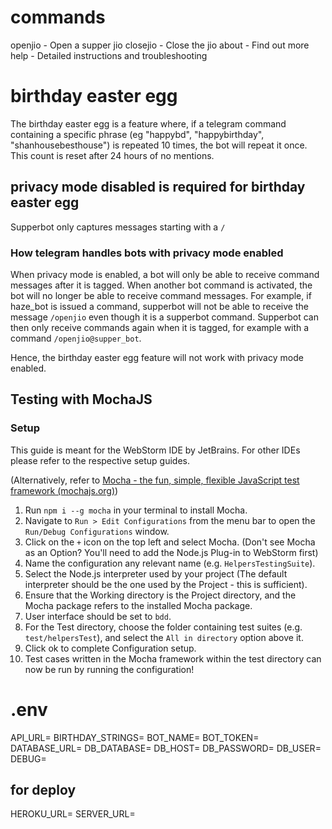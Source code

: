 # commands
openjio - Open a supper jio
closejio - Close the jio
about - Find out more
help - Detailed instructions and troubleshooting

# birthday easter egg

The birthday easter egg is a feature where, if a telegram command containing a specific phrase (eg "happybd", "happybirthday", "shanhousebesthouse") is repeated 10 times, the bot will repeat it once. This count is reset after 24 hours of no mentions.

## privacy mode disabled is required for birthday easter egg

Supperbot only captures messages starting with a `/`

### How telegram handles bots with privacy mode enabled

When privacy mode is enabled, a bot will only be able to receive command messages after it is tagged. When another bot command is activated, the bot will no longer be able to receive command messages. For example, if haze_bot is issued a command, supperbot will not be able to receive the message `/openjio` even though it is a supperbot command. Supperbot can then only receive commands again when it is tagged, for example with a command `/openjio@supper_bot`.

Hence, the birthday easter egg feature will not work with privacy mode enabled.

## Testing with MochaJS

### Setup

This guide is meant for the WebStorm IDE by JetBrains. For other IDEs please refer to the respective setup guides.

(Alternatively, refer to [Mocha - the fun, simple, flexible JavaScript test framework (mochajs.org)](https://mochajs.org/#installation))

1. Run `npm i --g mocha` in your terminal to install Mocha.
2. Navigate to `Run > Edit Configurations` from the menu bar to open the `Run/Debug Configurations` window.
3. Click on the `+` icon on the top left and select Mocha. (Don't see Mocha as an Option? You'll need to add the Node.js Plug-in to WebStorm first)
4. Name the configuration any relevant name (e.g. `HelpersTestingSuite`).
5. Select the Node.js interpreter used by your project (The default interpreter should be the one used by the Project - this is sufficient).
6. Ensure that the Working directory is the Project directory, and the Mocha package refers to the installed Mocha package.
7. User interface should be set to `bdd`.
8. For the Test directory, choose the folder containing test suites (e.g. `test/helpersTest`), and select the `All in directory` option above it.
9. Click ok to complete Configuration setup.
10. Test cases written in the Mocha framework within the test directory can now be run by running the configuration!

# .env
API_URL=
BIRTHDAY_STRINGS=
BOT_NAME=
BOT_TOKEN=
DATABASE_URL=
DB_DATABASE=
DB_HOST=
DB_PASSWORD=
DB_USER=
DEBUG=
## for deploy
HEROKU_URL=
SERVER_URL=
